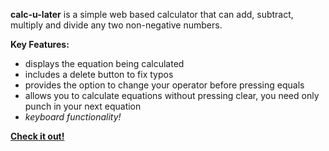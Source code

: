 **calc-u-later** is a simple web based calculator that can add, subtract, multiply and divide any two non-negative numbers.

**Key Features:**
- displays the equation being calculated
- includes a delete button to fix typos
- provides the option to change your operator before pressing equals
- allows you to calculate equations without pressing clear, you need only punch in your next equation
- *keyboard functionality!*

[**Check it out!**](https://pages.github.com/](https://accelangel.github.io/calc-u-later/))
